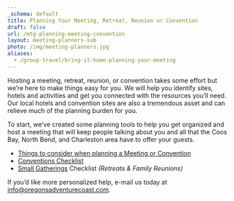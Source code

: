 ```yaml
---
_schema: default
title: Planning Your Meeting, Retreat, Reunion or Convention
draft: false
url: /mtg-planning-meeting-convention
layout: meeting-planners-sub
photo: /img/meeting-planners.jpg
aliases:
  - /group-travel/bring-it-home-planning-your-meeting
---
```

Hosting a meeting, retreat, reunion, or convention takes some effort but we’re here to make things easy for you. We will help you identify sites, hotels and activities and get you connected with the resources you’ll need. Our local hotels and convention sites are also a tremendous asset and can relieve much of the planning burden for you.

To start, we’ve created some planning tools to help you get organized and host a meeting that will keep people talking about you and all that the Coos Bay, North Bend, and Charleston area have to offer your guests.

* [Things to consider when planning a Meeting or Convention](/img/things-to-consider.pdf)
* [Conventions Checklist](/uploads/Convention-Checklist-04-23.pdf)
* [Small Gatherings](/uploads/Small-Gathering-Checklist-04-23.pdf) Checklist *(Retreats & Family Reunions)*

If you’d like more personalized help, e-mail us today at [info@oregonsadventurecoast.com](mailto:info@oregonsadventurecoast.com).